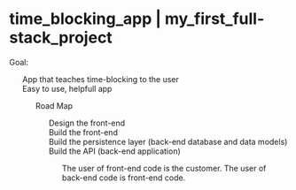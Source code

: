 # time_blocking_app   |   my_first_full-stack_project

Goal:<br/>
<ul>
App that teaches time-blocking to the user<br/>
Easy to use, helpfull app
<ul/>
  
Road Map <br/>
<ul>
Design the front-end<br />
Build the front-end<br />
Build the persistence layer (back-end database and data models)<br />
Build the API (back-end application)<br />
<ul/>

The user of front-end code is the customer. The user of back-end code is front-end code.<br/>
